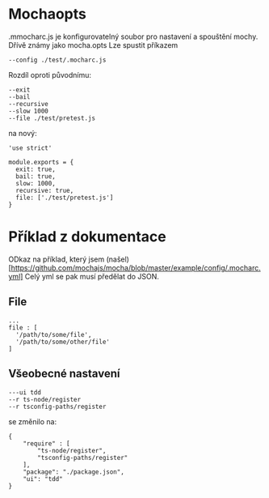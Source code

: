 # Mochaopts
.mmocharc.js je konfigurovatelný soubor pro nastavení a spouštění mochy. Dřívě známy jako mocha.opts
Lze spustit příkazem 
```
--config ./test/.mocharc.js
```

Rozdíl oproti původnímu:
```
--exit
--bail
--recursive
--slow 1000
--file ./test/pretest.js
```
na nový:
```
'use strict'

module.exports = {  
  exit: true,
  bail: true,
  slow: 1000,
  recursive: true,
  file: ['./test/pretest.js']
}

```

# Příklad z dokumentace
ODkaz na příklad, který jsem (našel)[https://github.com/mochajs/mocha/blob/master/example/config/.mocharc.yml]
Celý yml se pak musí předělat do JSON.


## File
```
...
file : [
  '/path/to/some/file',
  '/path/to/some/other/file'
]
```

## Všeobecné nastavení
```
---ui tdd
--r ts-node/register
--r tsconfig-paths/register
```

se změnilo na:
```
{
    "require" : [
        "ts-node/register",
        "tsconfig-paths/register"
    ],
    "package": "./package.json",
    "ui": "tdd"
}
```